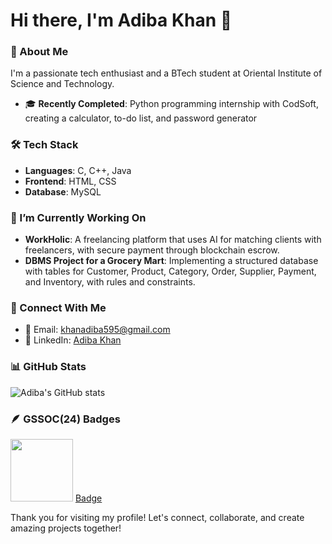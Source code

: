 # Hi there, I'm Adiba Khan 👋

### 🚀 About Me
I'm a passionate tech enthusiast and a BTech student at Oriental Institute of Science and Technology.
- 🎓 **Recently Completed**: Python programming internship with CodSoft, creating a calculator, to-do list, and password generator

### 🛠️ Tech Stack
- **Languages**: C, C++, Java
- **Frontend**: HTML, CSS
- **Database**: MySQL

### 🌱 I’m Currently Working On
- **WorkHolic**: A freelancing platform that uses AI for matching clients with freelancers, with secure payment through blockchain escrow.
- **DBMS Project for a Grocery Mart**: Implementing a structured database with tables for Customer, Product, Category, Order, Supplier, Payment, and Inventory, with rules and constraints.

### 🤝 Connect With Me
- 📧 Email: khanadiba595@gmail.com
- 💼 LinkedIn: [Adiba Khan](https://www.linkedin.com/in/adiba-khan-94727a269/)

### 📊 GitHub Stats
![Adiba's GitHub stats](https://github.com/Adibakhan14)

### 🪶 GSSOC(24) Badges 
<div>
  <img src="https://raw.githubusercontent.com/GSSoC24/Postman-Challenge/main/docs/assets/Postman%20White.png" width="100px" height="100px"/>
  <a href="https://badgr.com/public/assertions/sbgibV3aQ_SPzPkXtapeUA">Badge</a>
  
</div>





Thank you for visiting my profile! Let's connect, collaborate, and create amazing projects together!
